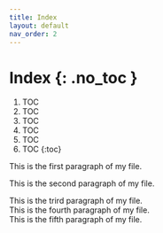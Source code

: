 ```yaml
---
title: Index
layout: default
nav_order: 2
---
```



# Index {: .no_toc }

1. TOC
2. TOC
3. TOC
4. TOC
5. TOC
6. TOC
{:toc}

This is the first paragraph of my file.

This is the second paragraph of my file.

This is the trird paragraph of my file.  
This is the fourth paragraph of my file.  
This is the fifth paragraph of my file.


 





